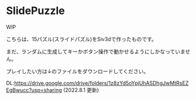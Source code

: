 # SlidePuzzle
WIP

こちらは、15パズル(スライドパズル)をSiv3dで作ったものです。

まだ、ランダムに生成してキーかボタン操作で動かせるようにしかなっていません。

プレイしたい方は↓のファイルをダウンロードしてください。

DL:https://drive.google.com/drive/folders/1z8zYd5oYpjUhASDhgJwMtRsEZEgBwucc?usp=sharing
(2022.8.1 更新)
